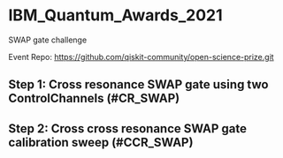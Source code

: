 # IBM_Quantum_Awards_2021
SWAP gate challenge

Event Repo: https://github.com/qiskit-community/open-science-prize.git


## Step 1: Cross resonance SWAP gate using two ControlChannels (#CR_SWAP)

## Step 2: Cross cross resonance SWAP gate calibration sweep (#CCR_SWAP)
